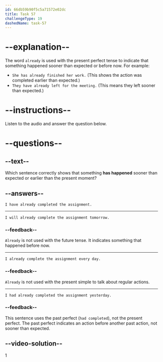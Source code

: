 ```yaml
---
id: 66db59b90f5c5a71572e02dc
title: Task 57
challengeType: 19
dashedName: task-57
---
```

# --explanation--

The word `already` is used with the present perfect tense to indicate that something happened sooner than expected or before now. For example:

- `She has already finished her work.` (This shows the action was completed earlier than expected.)
- `They have already left for the meeting.` (This means they left sooner than expected.)

# --instructions--

Listen to the audio and answer the question below.

# --questions--

## --text--

Which sentence correctly shows that something **has happened** sooner than expected or earlier than the present moment?

## --answers--

`I have already completed the assignment.`

---

`I will already complete the assignment tomorrow.`

### --feedback--

`Already` is not used with the future tense. It indicates something that happened before now.

---

`I already complete the assignment every day.`

### --feedback--

`Already` is not used with the present simple to talk about regular actions.

---

`I had already completed the assignment yesterday.`

### --feedback--

This sentence uses the past perfect (`had completed`), not the present perfect. The past perfect indicates an action before another past action, not sooner than expected.

## --video-solution--

1
